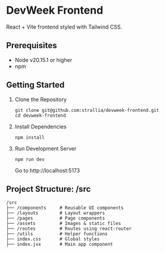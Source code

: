 # DevWeek Frontend

React + Vite frontend styled with Tailwind CSS.

## Prerequisites

- Node v20.15.1 or higher
- npm

## Getting Started

1. Clone the Repository
   ```
   git clone git@github.com:strallia/devweek-frontend.git
   cd devweek-frontend
   ```
1. Install Dependencies
   ```
   npm install
   ```
1. Run Development Server
   ```
   npm run dev
   ```
   Go to http://localhost:5173

## Project Structure: /src

```
/src
├── /components     # Reusable UI components
├── /layouts        # Layout wrappers
├── /pages          # Page components
├── /assets         # Images & static files
├── /routes         # Routes using react-router
├── /utils          # Helper functions
├── index.css       # Global styles
├── index.jsx       # Main app component
```
